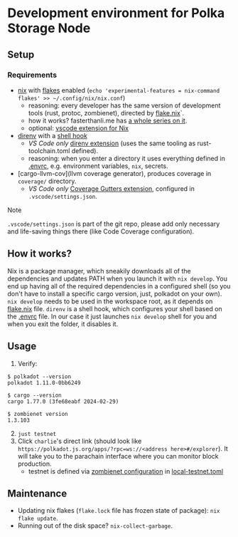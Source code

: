 # Development environment for Polka Storage Node 

## Setup

### Requirements
- [nix](https://nixos.org/download/) with [flakes](https://nixos.wiki/wiki/flakes) enabled (`echo 'experimental-features = nix-command flakes' >> ~/.config/nix/nix.conf`)
    - reasoning: every developer has the same version of development tools (rust, protoc, zombienet), directed by [flake.nix](./flake.nix)`. 
    - how it works? fasterthanli.me has [a whole series on it](https://fasterthanli.me/series/building-a-rust-service-with-nix/part-10).
    - optional: [vscode extension for Nix](https://marketplace.visualstudio.com/items?itemName=jnoortheen.nix-ide)
- [direnv](https://direnv.net/) with a [shell hook](https://direnv.net/docs/hook.html)
    - *VS Code only* [direnv extension](https://marketplace.visualstudio.com/items?itemName=mkhl.direnv) (uses the same tooling as rust-toolchain.toml defined).
    - reasoning: when you enter a directory it uses everything defined in [.envrc](./.envrc), e.g. environment variables, `nix`, secrets.
- [cargo-llvm-cov](llvm coverage generator), produces coverage in `coverage/` directory.
    - *VS Code only* [Coverage Gutters extension](https://github.com/ryanluker/vscode-coverage-gutters), configured in `.vscode/settings.json`.

> [!NOTE]
> `.vscode/settings.json` is part of the git repo, please add only necessary and life-saving things there (like Code Coverage configuration).

## How it works?
Nix is a package manager, which sneakily downloads all of the dependencies and updates PATH when you launch it with `nix develop`. 
You end up having all of the required dependencies in a configured shell (so you don't have to install a specific cargo version, just, polkadot on your own).
`nix develop` needs to be used in the workspace root, as it depends on [flake.nix](./flake.nix) file.
`direnv` is a shell hook, which configures your shell based on the [.envrc](./.envrc) file. 
In our case it just launches `nix develop` shell for you and when you exit the folder, it disables it.


## Usage

1. Verify:
```
$ polkadot --version
polkadot 1.11.0-0bb6249

$ cargo --version
cargo 1.77.0 (3fe68eabf 2024-02-29)

$ zombienet version
1.3.103
```
2. `just testnet`
3. Click `charlie`'s direct link (should look like `https://polkadot.js.org/apps/?rpc=ws://<address here>#/explorer`). It will take you to the parachain interface where you can monitor block production.
    - testnet is defined via [zombienet configuration](https://paritytech.github.io/zombienet/guide.html) in [local-testnet.toml](./scripts//local-testnet.toml)

## Maintenance

- Updating nix flakes (`flake.lock` file has frozen state of package): `nix flake update`.
- Running out of the disk space? `nix-collect-garbage`.